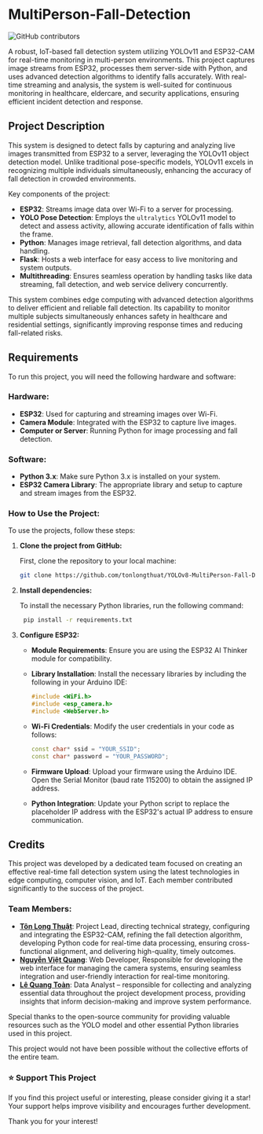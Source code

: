 # MultiPerson-Fall-Detection
![GitHub contributors](https://img.shields.io/github/contributors/tonlongthuat/YOLOv8-MultiPerson-Fall-Detection)

A robust, IoT-based fall detection system utilizing YOLOv11 and ESP32-CAM for real-time monitoring in multi-person environments. This project captures image streams from ESP32, processes them server-side with Python, and uses advanced detection algorithms to identify falls accurately. With real-time streaming and analysis, the system is well-suited for continuous monitoring in healthcare, eldercare, and security applications, ensuring efficient incident detection and response.
## Project Description

This system is designed to detect falls by capturing and analyzing live images transmitted from ESP32 to a server, leveraging the YOLOv11 object detection model. Unlike traditional pose-specific models, YOLOv11 excels in recognizing multiple individuals simultaneously, enhancing the accuracy of fall detection in crowded environments.

Key components of the project:
- **ESP32**: Streams image data over Wi-Fi to a server for processing.
- **YOLO Pose Detection**: Employs the `ultralytics` YOLOv11 model to detect and assess activity, allowing accurate identification of falls within the frame.
- **Python**: Manages image retrieval, fall detection algorithms, and data handling.
- **Flask**: Hosts a web interface for easy access to live monitoring and system outputs.
- **Multithreading**: Ensures seamless operation by handling tasks like data streaming, fall detection, and web service delivery concurrently.

This system combines edge computing with advanced detection algorithms to deliver efficient and reliable fall detection. Its capability to monitor multiple subjects simultaneously enhances safety in healthcare and residential settings, significantly improving response times and reducing fall-related risks.
## Requirements

To run this project, you will need the following hardware and software:

### Hardware:
- **ESP32**: Used for capturing and streaming images over Wi-Fi.
- **Camera Module**: Integrated with the ESP32 to capture live images.
- **Computer or Server**: Running Python for image processing and fall detection.

### Software:
- **Python 3.x**: Make sure Python 3.x is installed on your system.
- **ESP32 Camera Library**: The appropriate library and setup to capture and stream images from the ESP32.

### How to Use the Project:
To use the projects, follow these steps:

1. **Clone the project from GitHub:**

   First, clone the repository to your local machine:

   ```bash
   git clone https://github.com/tonlongthuat/YOLOv8-MultiPerson-Fall-Detection.git

2. **Install dependencies:**
   
   To install the necessary Python libraries, run the following command:

   ```bash
    pip install -r requirements.txt

3. **Configure ESP32:**

   - **Module Requirements**: Ensure you are using the ESP32 AI Thinker module for compatibility.

   - **Library Installation**: Install the necessary libraries by including the following in your Arduino IDE:

     ```cpp
     #include <WiFi.h>
     #include <esp_camera.h>
     #include <WebServer.h>
     ```

   - **Wi-Fi Credentials**: Modify the user credentials in your code as follows:

     ```cpp
     const char* ssid = "YOUR_SSID";
     const char* password = "YOUR_PASSWORD";
     ```

   - **Firmware Upload**: Upload your firmware using the Arduino IDE. Open the Serial Monitor (baud rate 115200) to obtain the assigned IP address.

   - **Python Integration**: Update your Python script to replace the placeholder IP address with the ESP32's actual IP address to ensure communication.


## Credits

This project was developed by a dedicated team focused on creating an effective real-time fall detection system using the latest technologies in edge computing, computer vision, and IoT. Each member contributed significantly to the success of the project.

### Team Members:
- **[Tôn Long Thuật](https://github.com/tonlongthuat)**: Project Lead, directing technical strategy, configuring and integrating the ESP32-CAM, refining the fall detection algorithm, developing Python code for real-time data processing, ensuring cross-functional alignment, and delivering high-quality, timely outcomes.
- **[Nguyễn Việt Quang](https://github.com/ngvietquang)**: Web Developer, Responsible for developing the web interface for managing the camera systems, ensuring seamless integration and user-friendly interaction for real-time monitoring.
- **[Lê Quang Toàn](https://github.com/letoannn)**: Data Analyst – responsible for collecting and analyzing essential data throughout the project development process, providing insights that inform decision-making and improve system performance.


Special thanks to the open-source community for providing valuable resources such as the YOLO model and other essential Python libraries used in this project.

This project would not have been possible without the collective efforts of the entire team.
### ⭐ Support This Project

If you find this project useful or interesting, please consider giving it a star! Your support helps improve visibility and encourages further development.

Thank you for your interest!
